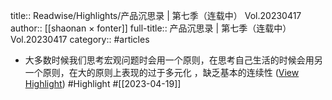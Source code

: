 title:: Readwise/Highlights/产品沉思录 | 第七季（连载中） Vol.20230417
author:: [[shaonan × fonter]]
full-title:: 产品沉思录 | 第七季（连载中） Vol.20230417
category:: #articles

- 大多数时候我们思考宏观问题时会用一个原则，在思考自己生活的时候会用另一个原则，在大的原则上表现的过于多元化 ，缺乏基本的连续性 ([View Highlight](https://read.readwise.io/read/01gyc3rkjz2p7kja10per9g39x)) #Highlight #[[2023-04-19]]